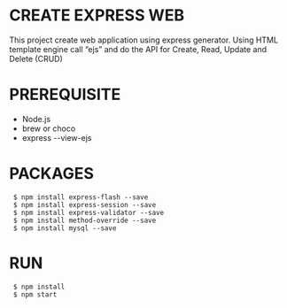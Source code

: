 # CREATE EXPRESS WEB
This project create web application using express generator.
Using HTML template engine call “ejs” and do the API for Create, Read, Update and Delete (CRUD)

# PREREQUISITE
- Node.js
- brew or choco
- express --view-ejs

# PACKAGES
```
 $ npm install express-flash --save
 $ npm install express-session --save
 $ npm install express-validator --save
 $ npm install method-override --save
 $ npm install mysql --save
```

# RUN
```
 $ npm install
 $ npm start
```